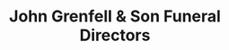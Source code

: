 ---
title: "John Grenfell & Son Funeral Directors"
url: /bedlington/john-grenfell-and-son-funeral-directors/
shop: funeral directors
---